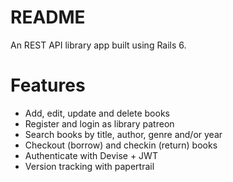 # README

An REST API library app built using Rails 6.

# Features
* Add, edit, update and delete books
* Register and login as library patreon
* Search books by title, author, genre and/or year
* Checkout (borrow) and checkin (return) books
* Authenticate with Devise + JWT
* Version tracking with papertrail
